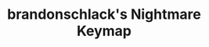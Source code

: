 ---
layout: layouts/keymapdb_entry.njk
OS: ['MacOS']
keymapAuthor: brandonschlack
firmware: QMK
hasHomeRowMods: False
hasLetterOnThumb: False
hasVerticalCombos: False
keymapImage: https://i.imgur.com/08759vK.png
imageDate: idk
keyCount: 49
keyboard: Nightmare
baseLayouts: ["QWERTY"]
languages: ['English']
layerCount: 8
title: "brandonschlack's Nightmare Keymap"
isSplit: False
stagger: row
summary: 
keymapUrl: https://github.com/brandonschlack/qmk_firmware/tree/master/keyboards/nightmare/keymaps/brandonschlack
writeup: https://github.com/brandonschlack/qmk_firmware/tree/master/keyboards/nightmare/keymaps/brandonschlack/readme.md
---
